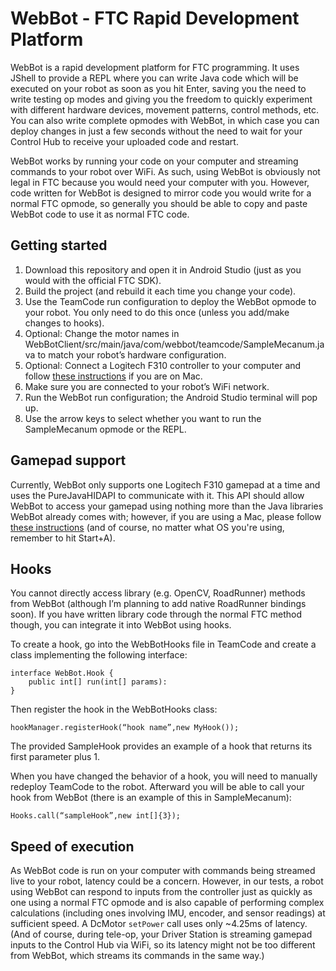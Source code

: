 # WebBot - FTC Rapid Development Platform

WebBot is a rapid development platform for FTC programming. It uses JShell to provide a REPL where you can write Java code which will be executed on your robot as soon as you hit Enter, saving you the need to write testing op modes and giving you the freedom to quickly experiment with different hardware devices, movement patterns, control methods, etc. You can also write complete opmodes with WebBot, in which case you can deploy changes in just a few seconds without the need to wait for your Control Hub to receive your uploaded code and restart.

WebBot works by running your code on your computer and streaming commands to your robot over WiFi. As such, using WebBot is obviously not legal in FTC because you would need your computer with you. However, code written for WebBot is designed to mirror code you would write for a normal FTC opmode, so generally you should be able to copy and paste WebBot code to use it as normal FTC code.

## Getting started

1. Download this repository and open it in Android Studio (just as you would with the official FTC SDK).
2. Build the project (and rebuild it each time you change your code).
3. Use the TeamCode run configuration to deploy the WebBot opmode to your robot. You only need to do this once (unless you add/make changes to hooks).
4. Optional: Change the motor names in WebBotClient/src/main/java/com/webbot/teamcode/SampleMecanum.java to match your robot’s hardware configuration.
5. Optional: Connect a Logitech F310 controller to your computer and follow [these instructions](https://gist.github.com/jackblk/8138827afd986f30cf9d26647e8448e1) if you are on Mac.
6. Make sure you are connected to your robot’s WiFi network.
7. Run the WebBot run configuration; the Android Studio terminal will pop up.
8. Use the arrow keys to select whether you want to run the SampleMecanum opmode or the REPL.

## Gamepad support

Currently, WebBot only supports one Logitech F310 gamepad at a time and uses the PureJavaHIDAPI to communicate with it. This API should allow WebBot to access your gamepad using nothing more than the Java libraries WebBot already comes with; however, if you are using a Mac, please follow [these instructions](https://gist.github.com/jackblk/8138827afd986f30cf9d26647e8448e1) (and of course, no matter what OS you're using, remember to hit Start+A).

## Hooks

You cannot directly access library (e.g. OpenCV, RoadRunner) methods from WebBot (although I’m planning to add native RoadRunner bindings soon). If you have written library code through the normal FTC method though, you can integrate it into WebBot using hooks.

To create a hook, go into the WebBotHooks file in TeamCode and create a class implementing the following interface:

```
interface WebBot.Hook {
    public int[] run(int[] params):
}
```

Then register the hook in the WebBotHooks class:

```hookManager.registerHook(“hook name”,new MyHook());```

The provided SampleHook provides an example of a hook that returns its first parameter plus 1.

When you have changed the behavior of a hook, you will need to manually redeploy TeamCode to the robot. Afterward you will be able to call your hook from WebBot (there is an example of this in SampleMecanum):

```Hooks.call(“sampleHook”,new int[]{3});```

## Speed of execution

As WebBot code is run on your computer with commands being streamed live to your robot, latency could be a concern. However, in our tests, a robot using WebBot can respond to inputs from the controller just as quickly as one using a normal FTC opmode and is also capable of performing complex calculations (including ones involving IMU, encoder, and sensor readings) at sufficient speed. A DcMotor `setPower` call uses only ~4.25ms of latency. (And of course, during tele-op, your Driver Station is streaming gamepad inputs to the Control Hub via WiFi, so its latency might not be too different from WebBot, which streams its commands in the same way.)    